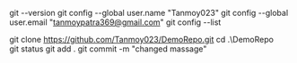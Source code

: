 git --version
git config --global user.name "Tanmoy023"
git config --global user.email "tanmoypatra369@gmail.com"
git config --list

git clone https://github.com/Tanmoy023/DemoRepo.git
cd .\DemoRepo\
git status
git add . 
git commit -m "changed massage"
